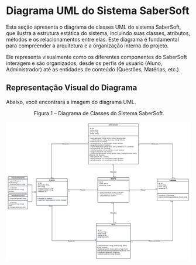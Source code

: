 # Diagrama UML do Sistema SaberSoft

Esta seção apresenta o diagrama de classes UML do sistema SaberSoft, que ilustra a estrutura estática do sistema, incluindo suas classes, atributos, métodos e os relacionamentos entre elas. Este diagrama é fundamental para compreender a arquitetura e a organização interna do projeto.

Ele representa visualmente como os diferentes componentes do SaberSoft interagem e são organizados, desde os perfis de usuário (Aluno, Administrador) até as entidades de conteúdo (Questões, Matérias, etc.).



## Representação Visual do Diagrama

Abaixo, você encontrará a imagem do diagrama UML.

<div align="center">
  <p>Figura 1 – Diagrama de Classes do Sistema SaberSoft</p>
  
  <img src="https://github.com/leticiatmartins/SaberSoftDoc/blob/main/assets/diagramaUmlTPPE.png?raw=true" alt="Diagrama UML Principal" width="800"/>
</div>
